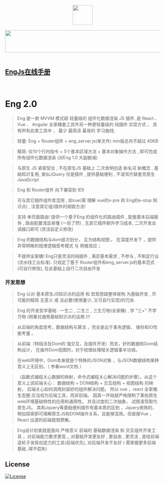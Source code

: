 <div align=center><img width="65" height="65" src="https://s4.ax1x.com/2021/12/08/o2iYvj.png"/></div>
<br>
<div align=center><img width="774" height="73" src="https://s4.ax1x.com/2021/12/08/o2iJ2Q.png"/></div>
<br>

## [EngJs在线手册](http://engjs.club) 
<br>

# Eng 2.0

> Eng 是一款 MVVM 模式超 轻量级的 组件化数据渲染 JS 插件 ,是 React 、 Vue 、 Angular 全家桶套工具外另一种更轻量级的 纯插件 实现方式 ， 具有所有此类工具中 ， 最少 最简洁 最易的 学习曲线;
 
>  轻量: Eng + Router组件 + eng_server.js(单文件)  min版总共不超过 40KB 

>  精简: 仅10个行内指令 +  5个基本区域方法 +  基本对象操作方法 ,  即可完成所有组件化数据渲染   (对Eng 1.0 大副删减)

>  与原生 JS 紧密契合 , 不在原生JS 基础上 二次发明创造 新名词 新概念 , 基础知识复用,  类似JQuery 仅是插件 ,  提供基础便利 , 不凌驾代替套壳原生JavaScript

>  Eng 和 Router组件 向下兼容到 IE9

>  可与其它插件组件库混用 ,  如vue(需 理解 vue的v-pre 和 Eng的e-stop 知识点) ,  注意其它组/插件的销毁方法!

>  支持 单页面路由! 提供一个基于Eng 的组件化的路由插件 , 配套基本后端服务 , 路由配置浅显易懂 (一目了然) , 无其它插件额外学习成本, 二次开发会调接口即可 (灵活自定义修改)  

> Eng 的数据结构与dom层次划分， 互为结构视图 。 在深度开发下 ，提供异常明晰的规律逻辑思考模式 与 例推效应；
 
>  不提供全家桶! Eng只是灵活的纯插件 , 满足基本需求 , 不参与 , 不制定行业  (流水线工业标准).  只规定了基于 Router组件和eng_server.js的基本范式 (可自行修改), 在此基础上自行二次自由开发 


### 开发思想

>  Eng 以对 基本原生JS知识点的运用  和 宏观思路整体架构 为基础开发 , 尽可能的精简 无意义 或 没必要(使用量少, 又可自行实现)的冗余.

>  Eng 的开发哲学基础 :  一生二 , 二生三 , 三生万物(全家桶)  , 学 "三+" 不学万物 (侧重对通用基础知识点的运用 )!! 
   
>	从后端的角度思考，数据结构与算法 ，完全是出于事务逻辑， 储存和IO性能考量 。  

>	从前端（特指涉及Dom的 强交互，及插件开发）而言，好的数据和Dom结构设计， 在操作Dom视图时，对于梳理处理相关逻辑事半功倍。

> 在web环境中，Dom本身就是个特殊的JSON对象 ，与JSON数据结构某种意义上无区别。（ 参看word文档 ）

>（函数式编程关心数据的映射，命令式编程关心解决问题的步骤）。从这个意义上说前端关心： 数据结构 + DOM结构 + 交互结构 + 视图结构 的映射， 后端关心如何调用封装好的组件解决问题。  所以 vue ，react 全家桶生态圈 应当视为后端工具，而非前端。 因其一开始就严格限制了某些原生web环境基础特性的应用和通用性。 并且过度的二次抽象， 试图凌驾取代原生JS。 其和Jquery等基础便利插件有着本质的区别 ，Jquery用熟的，稍加探索即可理解原生JS和DOM操作关系，且能够混用。但直接Vue ， React 出道的前端就很费解。

>	 Eng设计初衷就是面向 严格意义 前端的 基础数据渲染 和 交互组件开发工具 ，对前端能力要求更高 ,,  对基础开发更友好 , 更自由 , 更灵活 , 是给前端造轮子发挥创造力的工具(前端优先),  对后端开发不友好 ( 需掌握更多前端基础 ,得不偿失)    

## License

[![License](http://img.shields.io/badge/license-APACHE2-blue.svg)](LICENSE.txt)

